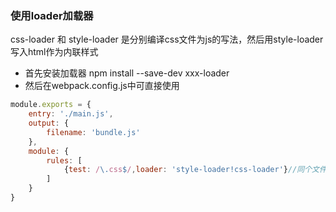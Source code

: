 ### 使用loader加载器
css-loader 和 style-loader 是分别编译css文件为js的写法，然后用style-loader写入html作为内联样式

- 首先安装加载器
npm install --save-dev xxx-loader
- 然后在webpack.config.js中可直接使用
```js
module.exports = {
    entry: './main.js',
    output: {
        filename: 'bundle.js'
    },
    module: {
        rules: [
            {test: /\.css$/,loader: 'style-loader!css-loader'}//同个文件需要多个加载器处理时，可用!隔开
        ]
    }
}
```